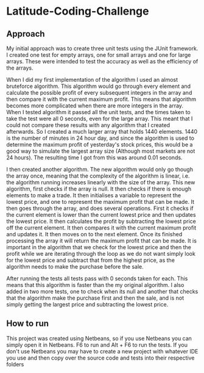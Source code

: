# Latitude-Coding-Challenge

## Approach
My initial approach was to create three unit tests using the JUnit framework. I created one test for empty arrays, one for small arrays and one for large arrays. These were intended to test the accuracy as well as the efficiency of the arrays. 

When I did my first implementation of the algorithm I used an almost bruteforce algorithm. This algorithm would go through every element and calculate the possible profit of every subsequent integers in the array and then compare it with the current maximum profit. This means that algorithm becomes more complicated when there are more integers in the array. When I tested algorithm it passed all the unit tests, and the times taken to take the test were all 0 seconds, even for the large array. This meant that I could not compare these results with any algorithm that I created afterwards. So I created a much larger array that holds 1440 elements. 1440 is the number of minutes in 24 hour day, and since the algorithm is used to determine the maximum profit of yesterday's stock prices, this would be a good way to simulate the largest array size (Although most markets are not 24 hours). The resulting time I got from this was around 0.01 seconds.

I then created another algorithm. The new algorithm would only go though the array once, meaning that the complexity of the algorithm is linear, i.e. the algorithm running increases linearly with the size of the array. This new algorithm, first checks if the array is null. It then checks if there is enough elements to make a trade. It then initialises a variable to represent the lowest price, and one to represent the maximum profit that can be made. It then goes through the array, and does several operations. First it checks if the current element is lower than the current lowest price and then updates the lowest price. It then calculates the profit by subtracting the lowest price off the current element. It then compares it with the current maximum profit and updates it. It then moves on to the next element. Once its finished processing the array it will return the maximum profit that can be made. It is important in the algorithm that we check for the lowest price and then the profit while we are iterating through the loop as we do not want simply look for the lowest price and subtract that from the highest price, as the algorithm needs to make the purchase before the sale.

After running the tests all tests pass with 0 seconds taken for each. This means that this algorithm is faster than the my original algorithm. I also added in two more tests, one to check when its null and another that checks that the algorithm make the purchase first and then the sale, and is not simply getting the largest price and subtracting the lowest price.

## How to run
This project was created using Netbeans, so if you use Netbeans you can simply open it in Netbeans. F6 to run and Alt + F6 to run the tests. If you don't use Netbeans you may have to create a new project with whatever IDE you use and then copy over the source code and tests into their respective folders
